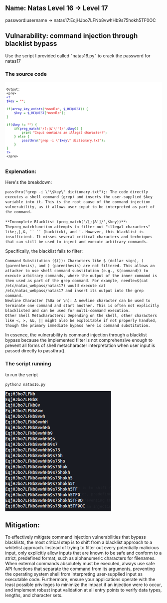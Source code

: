 ## Name: Natas Level 16 → Level 17

password:username ->
natas17:EqjHJbo7LFNb8vwhHb9s75hokh5TF0OC

## Vulnarability: command injection through blacklist bypass
Use the script I provided called "natas16.py" to crack the password for natas17

### The source code
![Alt text for the image](sourc_code_natas_16.png)

### Explenation:
Here's the breakdown:

    passthru("grep -i \"\$key\" dictionary.txt");: The code directly executes a shell command (grep) and inserts the user-supplied $key variable into it. This is the root cause of the command injection vulnerability, as it allows user input to be interpreted as part of the command.

    **Incomplete Blacklist (preg_match('/[;|&']/',$key))**: Thepreg_matchfunction attempts to filter out "illegal characters" like;,|,&, `` `` (backtick), and '. However, this blacklist is insufficient. It misses several critical characters and techniques that can still be used to inject and execute arbitrary commands.

Specifically, the blacklist fails to filter:

    Command Substitution ($()): Characters like $ (dollar sign), ( (parenthesis), and ) (parenthesis) are not filtered. This allows an attacker to use shell command substitution (e.g., $(command)) to execute arbitrary commands, where the output of the inner command is then used as part of the grep command. For example, needle=$(cat /etc/natas_webpass/natas17) would execute cat /etc/natas_webpass/natas17 and insert its output into the grep command.
    Newline Character (%0a or \n): A newline character can be used to terminate one command and start another. This is often not explicitly blacklisted and can be used for multi-command execution.
    Other Shell Metacharacters: Depending on the shell, other characters like <, >, &&, || might also be exploitable if not properly handled, though the primary immediate bypass here is command substitution.

In essence, the vulnerability is command injection through a blacklist bypass because the implemented filter is not comprehensive enough to prevent all forms of shell metacharacter interpretation when user input is passed directly to passthru().

### The script running
to run the script

    python3 natas16.py
    
![Alt text for the image](password.png)

## Mitigation: 
To effectively mitigate command injection vulnerabilities that bypass blacklists, the most critical step is to shift from a blacklist approach to a whitelist approach. Instead of trying to filter out every potentially malicious input, only explicitly allow inputs that are known to be safe and conform to a strict, predefined format, such as alphanumeric characters for filenames. When external commands absolutely must be executed, always use safe API functions that separate the command from its arguments, preventing the operating system shell from interpreting user-supplied input as executable code. Furthermore, ensure your applications operate with the least possible privileges to minimize the impact if an injection were to occur, and implement robust input validation at all entry points to verify data types, lengths, and character sets.
